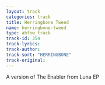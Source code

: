 ```yaml
---
layout: track
categories: track
title: Herringbone Tweed
name: herringbone-tweed
type: ahfow_track
track-id: 354
track-lyrics: 
track-author: 
track-sort: "HERRINGBONE"
track-original: 
---
```

A version of The Enabler from Luna EP